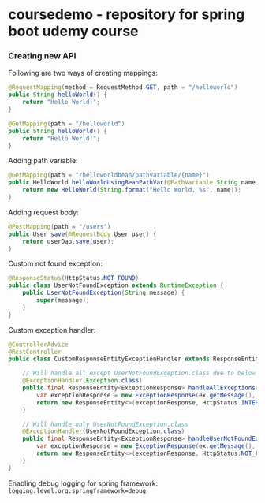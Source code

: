 # coursedemo - repository for spring boot udemy course

### Creating new API

Following are two ways of creating mappings:

```java
@RequestMapping(method = RequestMethod.GET, path = "/helloworld")
public String helloWorld() {
    return "Hello World!";
}   
```

```java
@GetMapping(path = "/helloworld")
public String helloWorld() {
    return "Hello World!";
}
```

Adding path variable:
```java
@GetMapping(path = "/helloworldbean/pathvariable/{name}")
public HelloWorld helloWorldUsingBeanPathVar(@PathVariable String name) {
    return new HelloWorld(String.format("Hello World, %s", name));
}
```
Adding request body:
```java
@PostMapping(path = "/users")
public User save(@RequestBody User user) {
    return userDao.save(user);
}
```
Custom not found exception:
```java
@ResponseStatus(HttpStatus.NOT_FOUND)
public class UserNotFoundException extends RuntimeException {
    public UserNotFoundException(String message) {
        super(message);
    }
}
```
Custom exception handler:
```java
@ControllerAdvice
@RestController
public class CustomResponseEntityExceptionHandler extends ResponseEntityExceptionHandler {

    // Will handle all except UserNotFoundException.class due to below method
    @ExceptionHandler(Exception.class)
    public final ResponseEntity<ExceptionResponse> handleAllExceptions(Exception ex, WebRequest request) throws Exception {
        var exceptionResponse = new ExceptionResponse(ex.getMessage(), new Date());
        return new ResponseEntity<>(exceptionResponse, HttpStatus.INTERNAL_SERVER_ERROR);
    }

    // Will handle only UserNotFoundException.class
    @ExceptionHandler(UserNotFoundException.class)
    public final ResponseEntity<ExceptionResponse> handleUserNotFoundException(Exception ex, WebRequest request) throws Exception {
        var exceptionResponse = new ExceptionResponse(ex.getMessage(), new Date());
        return new ResponseEntity<>(exceptionResponse, HttpStatus.NOT_FOUND);
    }
}
```

Enabling debug logging for spring framework:
`logging.level.org.springframework=debug`